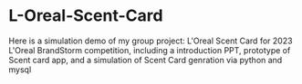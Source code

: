 # L-Oreal-Scent-Card
Here is a simulation demo of my group project: L'Oreal Scent Card for 2023 L'Oreal BrandStorm competition, including a introduction PPT, prototype of Scent card app, and a simulation of Scent Card genration via python and mysql 

